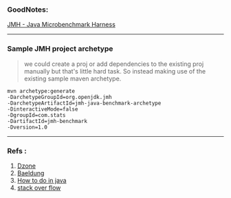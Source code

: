 ### GoodNotes:
[JMH - Java Microbenchmark Harness](https://share.goodnotes.com/s/NkZ0FfYrTU0cJ8aC9gASiU)

---

### Sample JMH project archetype 
> we could create a proj or add dependencies to the existing proj manually but that's little hard task.
> So instead making use of the existing sample maven archetype.
```
mvn archetype:generate 
-DarchetypeGroupId=org.openjdk.jmh
-DarchetypeArtifactId=jmh-java-benchmark-archetype 
-DinteractiveMode=false 
-DgroupId=com.stats 
-DartifactId=jmh-benchmark 
-Dversion=1.0
```

---

### Refs : 
1. [Dzone](https://dzone.com/articles/java-microbenchmark-harness-jmh)
2. [Baeldung](https://www.baeldung.com/java-microbenchmark-harness)
3. [How to do in java](https://howtodoinjava.com/java/library/jmh-java-microbenchmark-harness/)
4. [stack over flow](https://stackoverflow.com/questions/51607482/what-is-the-meaning-of-columns-in-the-jmh-result-table)
